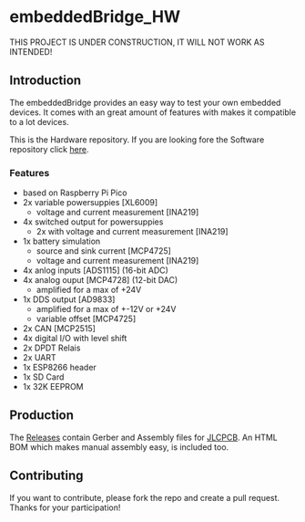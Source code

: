 # embeddedBridge_HW
THIS PROJECT IS UNDER CONSTRUCTION, IT WILL NOT WORK AS INTENDED!

## Introduction
The embeddedBridge provides an easy way to test your own embedded devices. It comes with an great amount of features with makes it compatible to a lot devices.

This is the Hardware repository. If you are looking fore the Software repository click [here](https://github.com/Asyny/embeddedBridge).

### Features
- based on Raspberry Pi Pico
- 2x variable powersuppies [XL6009]
  - voltage and current measurement [INA219]
- 4x switched output for powersuppies
  - 2x with voltage and current measurement [INA219]
- 1x battery simulation
  - source and sink current [MCP4725]
  - voltage and current measurement [INA219]
- 4x anlog inputs [ADS1115] (16-bit ADC)
- 4x analog ouput [MCP4728] (12-bit DAC)
  - amplified for a max of +24V
- 1x DDS output [AD9833]
  - amplified for a max of +-12V or +24V
  - variable offset [MCP4725]
- 2x CAN [MCP2515]
- 4x digital I/O with level shift
- 2x DPDT Relais
- 2x UART
- 1x ESP8266 header
- 1x SD Card
- 1x 32K EEPROM

## Production
The [Releases](https://github.com/Asyny/embeddedBridge_HW/releases) contain Gerber and Assembly files for [JLCPCB](https://jlcpcb.com/).
An HTML BOM which makes manual assembly easy, is included too.

## Contributing
If you want to contribute, please fork the repo and create a pull request. Thanks for your participation!